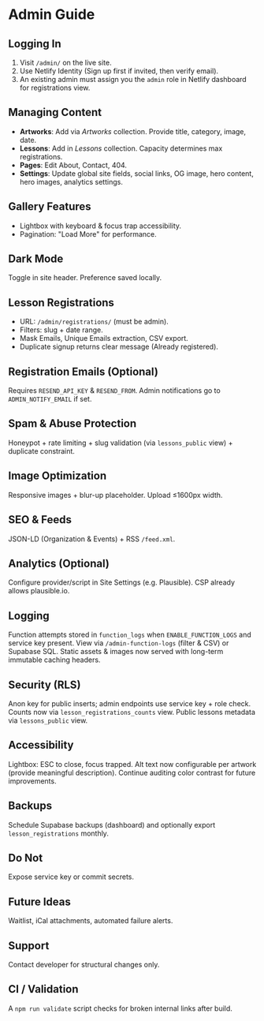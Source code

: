 # Admin Guide

## Logging In
1. Visit `/admin/` on the live site.
2. Use Netlify Identity (Sign up first if invited, then verify email).
3. An existing admin must assign you the `admin` role in Netlify dashboard for registrations view.

## Managing Content
- **Artworks**: Add via *Artworks* collection. Provide title, category, image, date.
- **Lessons**: Add in *Lessons* collection. Capacity determines max registrations.
- **Pages**: Edit About, Contact, 404.
- **Settings**: Update global site fields, social links, OG image, hero content, hero images, analytics settings.

## Gallery Features
- Lightbox with keyboard & focus trap accessibility.
- Pagination: "Load More" for performance.

## Dark Mode
Toggle in site header. Preference saved locally.

## Lesson Registrations
- URL: `/admin/registrations/` (must be admin).
- Filters: slug + date range.
- Mask Emails, Unique Emails extraction, CSV export.
- Duplicate signup returns clear message (Already registered).

## Registration Emails (Optional)
Requires `RESEND_API_KEY` & `RESEND_FROM`. Admin notifications go to `ADMIN_NOTIFY_EMAIL` if set.

## Spam & Abuse Protection
Honeypot + rate limiting + slug validation (via `lessons_public` view) + duplicate constraint.

## Image Optimization
Responsive images + blur-up placeholder. Upload ≤1600px width.

## SEO & Feeds
JSON-LD (Organization & Events) + RSS `/feed.xml`.

## Analytics (Optional)
Configure provider/script in Site Settings (e.g. Plausible). CSP already allows plausible.io.

## Logging
Function attempts stored in `function_logs` when `ENABLE_FUNCTION_LOGS` and service key present. View via `/admin-function-logs` (filter & CSV) or Supabase SQL.
Static assets & images now served with long-term immutable caching headers.

## Security (RLS)
Anon key for public inserts; admin endpoints use service key + role check. Counts now via `lesson_registrations_counts` view. Public lessons metadata via `lessons_public` view.

## Accessibility
Lightbox: ESC to close, focus trapped. Alt text now configurable per artwork (provide meaningful description). Continue auditing color contrast for future improvements.

## Backups
Schedule Supabase backups (dashboard) and optionally export `lesson_registrations` monthly.

## Do Not
Expose service key or commit secrets.

## Future Ideas
Waitlist, iCal attachments, automated failure alerts.

## Support
Contact developer for structural changes only.

## CI / Validation
A `npm run validate` script checks for broken internal links after build.
